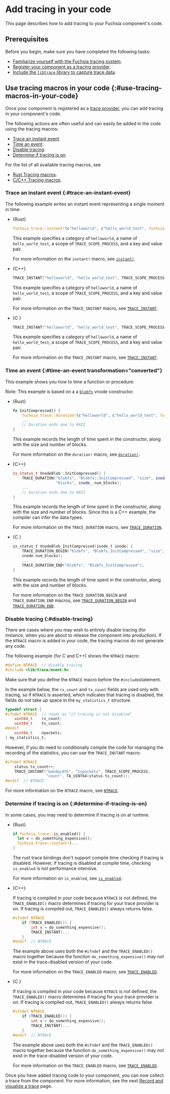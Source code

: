 # Add tracing in your code

This page describes how to add tracing to your Fuchsia component's code.

## Prerequisites

Before you begin, make sure you have completed the following tasks:

* [Familiarize yourself with the Fuchsia tracing system][fuchsia-tracing-system].
* [Register your component as a tracing provider][register-a-trace-provider].
* [Include the `libtrace` library to capture trace data][libtrace-trace-event].

## Use tracing macros in your code {:#use-tracing-macros-in-your-code}

Once your component is registered as a [trace provider][register-a-trace-provider],
you can add tracing in your component's code.

The following actions are often useful and can easily be added in the code
using the tracing macros:

* [Trace an instant event](#trace-an-instant-event).
* [Time an event](#time-an-event).
* [Disable tracing](#disable-tracing).
* [Determine if tracing is on](#determine-if-tracing-is-on).

For the list of all available tracing macros, see

* [Rust Tracing macros][rust-macros].
* [C/C++ Tracing macros][c-cpp-macros].

### Trace an instant event {:#trace-an-instant-event}

The following example writes an instant event representing a single moment in time:

* {Rust}

  ```rust
  fuchsia_trace::instant!(c"helloworld", c"hello_world_test", fuchsia_trace::Scope::Process, "message" => "Hello, World!");
  ```

  This example specifies a category of `helloworld`, a name of `hello_world_test`,
  a scope of `TRACE_SCOPE_PROCESS`, and a key and value pair.

  For more information on the `instant!` macro, see
  [`instant!`][trace-instant-rust].

* {C++}

  ```cpp
  TRACE_INSTANT("helloworld", "hello_world_test", TRACE_SCOPE_PROCESS, "message", "Hello, World!");
  ```

  This example specifies a category of `helloworld`, a name of `hello_world_test`,
  a scope of `TRACE_SCOPE_PROCESS`, and a key and value pair.

  For more information on the `TRACE_INSTANT` macro, see
  [`TRACE_INSTANT`][trace-instant].

* {C }

  ```c
  TRACE_INSTANT("helloworld", "hello_world_test", TRACE_SCOPE_PROCESS, "message", TA_STRING("Hello, World!"));
  ```

  This example specifies a category of `helloworld`, a name of `hello_world_test`,
  a scope of `TRACE_SCOPE_PROCESS`, and a key and value pair.

  For more information on the `TRACE_INSTANT` macro, see
  [`TRACE_INSTANT`][trace-instant].

### Time an event {:#time-an-event transformation="converted"}

This example shows you how to time a function or procedure:

Note: This example is based on a a [`blobfs`][blobfs-cc] vnode constructor.

* {Rust}

  ```rust
  fn InitCompressed() {
      fuchsia_trace::duration!(c"helloworld", c"hello_world_test", fuchsia_trace::Scope::Process, "message" => "Hello, World!");
      ...
      // Duration ends due to RAII
  }
  ```

  This example records the length of time spent in the constructor,
  along with the size and number of blocks.

  For more information on the `duration!` macro, see
  [`duration!`][trace-duration-rust].

* {C++}

  ```cpp
  zx_status_t VnodeBlob::InitCompressed() {
      TRACE_DURATION("blobfs", "Blobfs::InitCompressed", "size", inode_.blob_size,
                     "blocks", inode_.num_blocks);
      ...
      // Duration ends due to RAII
  }
  ```

  This example records the length of time spent in the constructor,
  along with the size and number of blocks. Since this is a C++ example,
  the compiler can infer the data types.

  For more information on the `TRACE_DURATION` macro, see
  [`TRACE_DURATION`][trace-duration].

* {C }

  ```c
  zx_status_t VnodeBlob_InitCompressed(inode_t inode) {
      TRACE_DURATION_BEGIN("blobfs", "Blobfs_InitCompressed", "size", inode.blob_size, "blocks",
      inode.num_blocks);
      ...
      TRACE_DURATION_END("blobfs", "Blobfs_InitCompressed");
  }
  ```

  This example records the length of time spent in the constructor,
  along with the size and number of blocks.

  For more information on the `TRACE_DURATION_BEGIN` and `TRACE_DURATION_END` macros, see
  [`TRACE_DURATION_BEGIN`][trace-duration-begin] and [`TRACE_DURATION_END`][trace-duration-end].

### Disable tracing {:#disable-tracing}

There are cases where you may wish to entirely disable tracing (for
instance, when you are about to release the component into production).
If the `NTRACE` macro is added in your code, the tracing macros do not
generate any code.

The following example (for C and C++) shows the `NTRACE` macro:

```c
#define NTRACE  // disable tracing
#include <lib/trace/event.h>
```

Make sure that you define the `NTRACE` macro before the `#include`statement.

In the example below, the `rx_count` and `tx_count` fields are used only with
tracing, so if `NTRACE` is asserted, which indicates that tracing is disabled,
the fields do not take up space in the `my_statistics_t` structure.

```c
typedef struct {
#ifndef NTRACE  // reads as "if tracing is not disabled"
    uint64_t    rx_count;
    uint64_t    tx_count;
#endif
    uint64_t    npackets;
} my_statistics_t;
```

However, if you do need to conditionally compile the code for managing
the recording of the statistics, you can use the `TRACE_INSTANT` macro:

```c
#ifndef NTRACE
    status.tx_count++;
    TRACE_INSTANT("bandwidth", "txpackets", TRACE_SCOPE_PROCESS,
                  "count", TA_UINT64(status.tx_count));
#endif  // NTRACE
```

For more information on the `NTRACE` macro, see [`NTRACE`][ntrace].

### Determine if tracing is on {:#determine-if-tracing-is-on}

In some cases, you may need to determine if tracing is on at runtime.

* {Rust}

  ```rust
  if fuchsia_trace::is_enabled() {
    let v = do_something_expensive();
    fuchsia_trace::instant!(...
  }
  ```

  The rust trace bindings don't support compile time checking if tracing is disabled.
  However, if tracing is disabled at compile time, checking `is_enabled` is
  not performance intensive.

  For more information on `is_enabled`, see
  [`is_enabled`][trace-enabled-rust].

* {C++}

  If tracing is compiled in your code because `NTRACE` is not defined,
  the `TRACE_ENABLED()` macro determines if tracing for your trace
  provider is on. If tracing is compiled out, `TRACE_ENABLED()` always
  returns false.

  ```cpp
  #ifndef NTRACE
      if (TRACE_ENABLED()) {
          int v = do_something_expensive();
          TRACE_INSTANT(...
      }
  #endif  // NTRACE
  ```
  The example above uses both the `#ifndef` and the
  `TRACE_ENABLED()` macro together because the function
  `do_something_expensive()` may not exist in the trace-disabled version
  of your code.

  For more information on the `TRACE_ENABLED` macro, see
  [`TRACE_ENABLED`][trace-enabled].

* {C }

  If tracing is compiled in your code because `NTRACE` is not defined,
  the `TRACE_ENABLED()` macro determines if tracing for your trace
  provider is on. If tracing is compiled out, `TRACE_ENABLED()` always
  returns false.

  ```c
  #ifndef NTRACE
      if (TRACE_ENABLED()) {
          int v = do_something_expensive();
          TRACE_INSTANT(...
      }
  #endif  // NTRACE
  ```

  The example above uses both the `#ifndef` and the
  `TRACE_ENABLED()` macro together because the function
  `do_something_expensive()` may not exist in the trace-disabled version
  of your code.

  For more information on the `TRACE_ENABLED` macro, see
  [`TRACE_ENABLED`][trace-enabled].

Once you have added tracing code to your component, you can now collect a
trace from the component. For more information, see the next
[Record and visualize a trace][record-and-visualize-a-trace] page.

<!-- Reference links -->

[fuchsia-tracing-system]: /docs/concepts/kernel/tracing-system.md
[register-a-trace-provider]: /docs/development/tracing/tutorial/register-a-trace-provider.md
[libtrace-trace-event]: /docs/reference/tracing/libraries.md#libtrace-trace-event
[c-cpp-macros]: /docs/reference/tracing/c_cpp_macros.md
[rust-macros]: https://fuchsia-docs.firebaseapp.com/rust/fuchsia_trace/index.html
[trace-instant]: /docs/reference/tracing/c_cpp_macros.md#TRACE_INSTANT
[trace-instant-rust]: https://fuchsia-docs.firebaseapp.com/rust/fuchsia_trace/macro.instant.html
[ntrace]: /docs/reference/tracing/c_cpp_macros.md#NTRACE
[trace-enabled]: /docs/reference/tracing/c_cpp_macros.md#TRACE_ENABLED
[trace-enabled-rust]: https://fuchsia-docs.firebaseapp.com/rust/fuchsia_trace/fn.is_enabled.html
[blobfs-cc]: https://cs.opensource.google/fuchsia/fuchsia/+/main:/src/storage/blobfs/blobfs.cc
[trace-duration]: /docs/reference/tracing/c_cpp_macros.md#TRACE_DURATION
[trace-duration-begin]: /docs/reference/tracing/c_cpp_macros.md#TRACE_DURATION_BEGIN
[trace-duration-end]: /docs/reference/tracing/c_cpp_macros.md#TRACE_DURATION_END
[trace-duration-rust]: https://fuchsia-docs.firebaseapp.com/rust/fuchsia_trace/fn.duration.html
[record-and-visualize-a-trace]: /docs/development/tracing/tutorial/record-and-visualize-a-trace.md
